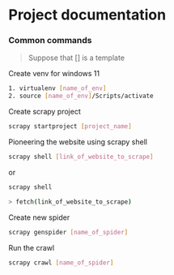 # Project documentation

### Common commands
> Suppose that [] is a template

Create venv for windows 11
```bash
1. virtualenv [name_of_env]
2. source [name_of_env]/Scripts/activate
```

Create scrapy project
```bash
scrapy startproject [project_name]
```

Pioneering the website using scrapy shell
```bash
scrapy shell [link_of_website_to_scrape]
```
or
```bash
scrapy shell

> fetch(link_of_website_to_scrape)
```

Create new spider
```bash
scrapy genspider [name_of_spider]
```

Run the crawl
```bash
scrapy crawl [name_of_spider]
```
